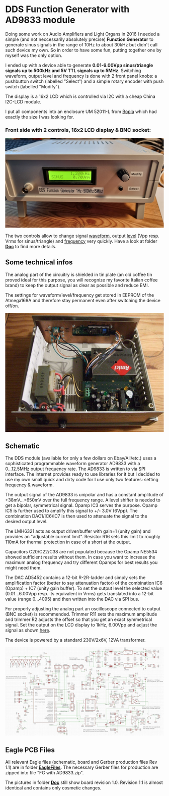 # DDS Function Generator with AD9833 module #

Doing some work on Audio Amplifiers and Light Organs in 2016 I needed a simple (and not neccessarily absolutely precise) **Function Generator** to generate sinus signals in the range of 10Hz to about 30kHz but didn't call such device my own. So in order to have some fun, putting together one by myself was the only option. 

I ended up with a device able to generate **0.01-6.00Vpp sinus/triangle signals up to 500kHz and 5V TTL signals up to 5MHz**. Switching waveform, output level and frequency is done with 2 front panel knobs: a pushbutton switch (labelled "Select") and a simple rotary encoder with push switch (labelled "Modify"). 
  
The display is a 16x2 LCD which is controlled via I2C with a cheap China I2C-LCD module.

I put all components into an enclosure UM 52011-L from [Bopla](https://www.bopla.de/en/enclosure-technology/product/ultramas/enclosure-with-air-vents/um-52011-l.html) which had exactly the size I was looking for.

### Front side with 2 controls, 16x2 LCD display & BNC socket: ###
  
![github](https://github.com/yellobyte/DDS-FunctionGenerator-with-AD9833/raw/main/Doc/FrontDisplay-Vrms.jpg)
  
The two controls allow to change signal [waveform](https://github.com/yellobyte/DDS-FunctionGenerator-with-AD9833/raw/main/Doc/SettingWaveform.mp4), output [level](https://github.com/yellobyte/DDS-FunctionGenerator-with-AD9833/raw/main/Doc/SettingLevel+SwitchingBetweenVppVrms.mp4) (Vpp resp. Vrms for sinus/triangle) and [frequency](https://github.com/yellobyte/DDS-FunctionGenerator-with-AD9833/raw/main/Doc/SettingFrequency.mp4) very quickly. Have a look at folder [**Doc**](https://github.com/yellobyte/DDS-FunctionGenerator-with-AD9833/blob/main/Doc) to find more details. 
  
## Some technical infos ##

The analog part of the circuitry is shielded in tin plate (an old coffee tin proved ideal for this purpose, you will recognize my favorite Italian coffee brand) to keep the output signal as clear as possible and reduce EMI. 
  
The settings for waveform/level/frequency get stored in EEPROM of the Atmega168A and therefore stay permanent even after switching the device off/on.
    
![github](https://github.com/yellobyte/DDS-FunctionGenerator-with-AD9833/raw/main/Doc/OpenCase.jpg)
  
## Schematic ##
    
The DDS module (available for only a few dollars on Ebay/Ali/etc.) uses a sophisticated programmable waveform generator AD9833 with a 0...12.5MHz output frequency rate. The AD9833 is written to via SPI interface. The internet provides ready to use libraries for it but I decided to use my own small quick and dirty code for I use only two features: setting frequency & waveform.
  
The output signal of the AD9833 is unipolar and has a constant amplitude  of +38mV...+650mV over the full frequency range. A level shifter is needed to get a bipolar, symmetrical signal. Opamp IC3 serves the purpose. Opamp IC5 is further used to amplify this signal to +/- 3.0V (6Vpp). The combination DAC1/IC6/IC7 is then used to attenuate the signal to the desired output level.
  
The LMH6321 acts as output driver/buffer with gain=1 (unity gain) and provides an  "adjustable current limit". Resistor R16 sets this limit to roughly 110mA for thermal protection in case of a short at the output.
  
Capacitors C20/C22/C38 are not populated because the Opamp NE5534 showed sufficient results without them. In case you want to increase the maximum analog frequency and try different Opamps for best results you might need them.
  
The DAC AD5452 contains a 12-bit R-2R-ladder and simply sets the amplification factor (better to say attenuation factor) of the combination IC6 (Opamp) + IC7 (unity gain buffer). To set the output level the selected value (0.01...6.00Vpp resp. its equivalent in Vrms) gets translated into a 12-bit value (range 0...4095) and then written into the DAC via SPI bus.
  
For properly adjusting the analog part an oscilloscope connected to output (BNC socket) is recommended. Trimmer R11 sets the maximum amplitude and trimmer R2 adjusts the offset so that you get an exact symmetrical signal.
Set the output on the LCD display to 1kHz, 6.00Vpp and adjust the signal as shown [here](https://github.com/yellobyte/DDS-FunctionGenerator-with-AD9833/raw/main/Doc/AdjustingOutputLevel.jpg).
  
The device is powered by a standard 230V/2x6V, 12VA transformer.
  
![github](https://github.com/yellobyte/DDS-FunctionGenerator-with-AD9833/raw/main/EagleFiles/Schematic_V1.1.jpg)
  
## Eagle PCB Files ##

All relevant Eagle files (schematic, board and Gerber production files Rev 1.1) are in folder [**EagleFiles**](https://github.com/yellobyte/DDS-FunctionGenerator-with-AD9833/blob/main/EagleFiles). The necessary Gerber files for production are zipped into file "FG with AD9833.zip".  

The pictures in folder [**Doc**](https://github.com/yellobyte/DDS-FunctionGenerator-with-AD9833/blob/main/Doc) still show board revision 1.0.   Revision 1.1 is almost identical and contains only cosmetic changes.
   

